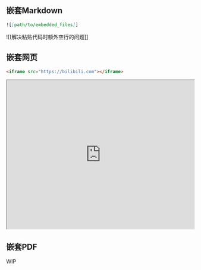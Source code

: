 
## 嵌套Markdown

```md
![[path/to/embedded_files]]
```

![[解决粘贴代码时额外空行的问题]]

## 嵌套网页

```md
<iframe src="https://bilibili.com"></iframe>
```

<iframe src="https://bilibili.com" style="height: 400px; width: 100%"></iframe>

## 嵌套PDF

WIP

